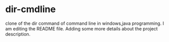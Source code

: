 # dir-cmdline
clone of the dir command of command line in windows,java programming.
I am editing the README file. Adding some more details about the project description.

